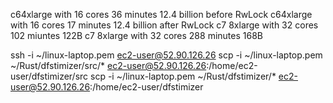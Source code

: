 c64xlarge with 16 cores 36 minutes 12.4 billion before RwLock
c64xlarge with 16 cores 17 minutes 12.4 billion after RwLock
c7 8xlarge with 32 cores 102 miuntes 122B
c7 8xlarge with 32 cores 288 minutes 168B

ssh -i ~/linux-laptop.pem ec2-user@52.90.126.26
scp -i ~/linux-laptop.pem ~/Rust/dfstimizer/src/* ec2-user@52.90.126.26:/home/ec2-user/dfstimizer/src
scp -i ~/linux-laptop.pem ~/Rust/dfstimizer/* ec2-user@52.90.126.26:/home/ec2-user/dfstimizer